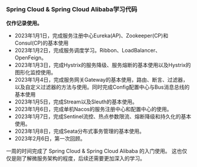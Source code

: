 ### Spring Cloud & Spring Cloud Alibaba学习代码
**仅作记录使用。**
- 2023年1月1日，完成服务注册中心Eureka(AP)、Zookeeper(CP)和Consul(CP)的基本使用
- 2023年1月2日，完成服务调度学习。Ribbon、LoadBalancer、OpenFeign。
- 2023年1月3日，完成Hystrix的服务降级、服务熔断的基本使用以及Hystrix的图形化监控使用。
- 2023年1月4日，完成服务网关Gateway的基本使用，路由、断言、过滤器，以及自定义过滤器的方法与使用。同时完成Config配置中心与Bus消息总线的基本使用
- 2023年1月5日，完成Stream以及Sleuth的基本使用。
- 2023年1月6日，完成单机Nacos的服务注册中心和配置中心的使用。
- 2023年1月7日，完成Sentinel流控、热点参数限流、熔断降级和持久化的基本使用。
- 2023年1月8日，完成Seata分布式事务管理的基本使用。
- 2023年2月6日，第一次回顾。


一周的时间完成了 Spring Cloud & Spring Cloud Alibaba 的入门使用。
这也仅仅是刚了解微服务架构的程度，后续还需要更加深入的学习。

